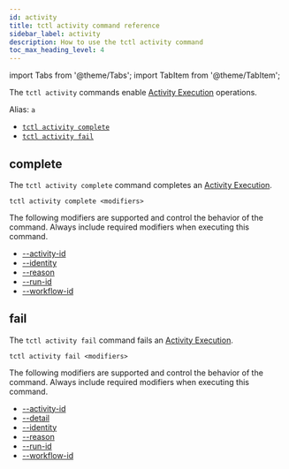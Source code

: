 ```yaml
---
id: activity
title: tctl activity command reference
sidebar_label: activity
description: How to use the tctl activity command
toc_max_heading_level: 4
---
```


<!-- THIS FILE IS GENERATED. DO NOT EDIT THIS FILE DIRECTLY -->

import Tabs from '@theme/Tabs';
import TabItem from '@theme/TabItem';

The `tctl activity` commands enable [Activity Execution](/activities#activity-execution) operations.

Alias: `a`

- [`tctl activity complete`](#complete)
- [`tctl activity fail`](#fail)

## complete

The `tctl activity complete` command completes an [Activity Execution](/activities#activity-execution).

`tctl activity complete <modifiers>`

The following modifiers are supported and control the behavior of the command.
Always include required modifiers when executing this command.

- [--activity-id](/tctl/modifiers#--activity-id)
- [--identity](/tctl/modifiers#--identity)
- [--reason](/tctl/modifiers#--reason)
- [--run-id](/tctl/modifiers#--run-id)
- [--workflow-id](/tctl/modifiers#--workflow-id)

## fail

The `tctl activity fail` command fails an [Activity Execution](/activities#activity-execution).

`tctl activity fail <modifiers>`

The following modifiers are supported and control the behavior of the command.
Always include required modifiers when executing this command.

- [--activity-id](/tctl/modifiers#--activity-id)
- [--detail](/tctl/modifiers#--detail)
- [--identity](/tctl/modifiers#--identity)
- [--reason](/tctl/modifiers#--reason)
- [--run-id](/tctl/modifiers#--run-id)
- [--workflow-id](/tctl/modifiers#--workflow-id)
